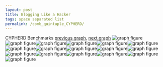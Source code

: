 ```yaml
---
layout: post
title: Blogging Like a Hacker
tags: space separated list
permalink: /comb_quintuple_CYPHERD/
---
```


CYPHERD Benchmarks
[previous graph](../comb_quintuple_AVL/), [next graph](../comb_quintuple_EGG/)
![graph figure](./images/quintuple/CYPHERD/CYPHERD-AVL_box.png)![graph figure](./images/quintuple/CYPHERD/CYPHERD-A_box.png)![graph figure](./images/quintuple/CYPHERD/CYPHERD-CYPHERD_box.png)![graph figure](./images/quintuple/CYPHERD/CYPHERD-EGG_box.png)![graph figure](./images/quintuple/CYPHERD/CYPHERD-FACE_box.png)![graph figure](./images/quintuple/CYPHERD/CYPHERD-FLOYD_box.png)![graph figure](./images/quintuple/CYPHERD/CYPHERD-F_box.png)![graph figure](./images/quintuple/CYPHERD/CYPHERD-H_box.png)![graph figure](./images/quintuple/CYPHERD/CYPHERD-JSOND_box.png)![graph figure](./images/quintuple/CYPHERD/CYPHERD-K_box.png)![graph figure](./images/quintuple/CYPHERD/CYPHERD-O_box.png)![graph figure](./images/quintuple/CYPHERD/CYPHERD-PDFD_box.png)![graph figure](./images/quintuple/CYPHERD/CYPHERD-RB_box.png)![graph figure](./images/quintuple/CYPHERD/CYPHERD-ROD_box.png)![graph figure](./images/quintuple/CYPHERD/CYPHERD-SMATRIX_box.png)![graph figure](./images/quintuple/CYPHERD/CYPHERD-SORTD_box.png)![graph figure](./images/quintuple/CYPHERD/CYPHERD-ZB_box.png)